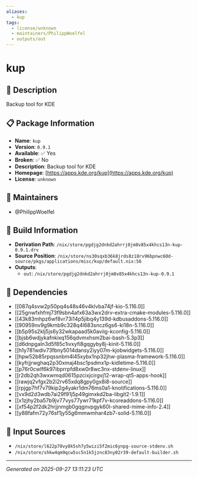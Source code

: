 ```yaml
---
aliases:
  - kup
tags:
  - license/unknown
  - maintainers/PhilippWoelfel
  - outputs/out
---
```


# kup

## 📝 Description

Backup tool for KDE

## 📋 Package Information

- **Name**: `kup`
- **Version**: `0.9.1`
- **Available**: ✅ Yes
- **Broken**: ✅ No
- **Description**: Backup tool for KDE
- **Homepage**: [https://apps.kde.org/kup](https://apps.kde.org/kup)
- **License**: `unknown`
## 👥 Maintainers

- @PhilippWoelfel


## 🔧 Build Information

- **Derivation Path**: `/nix/store/pgdjg2dnkd2ahrrj0jm8v85x4khcs13n-kup-0.9.1.drv`
- **Source Position**: `/nix/store/ns30sqxb36k8jrds8z18rv96bpnwc60d-source/pkgs/applications/misc/kup/default.nix:56`
- **Outputs**:
  - `out`:  `/nix/store/pgdjg2dnkd2ahrrj0jm8v85x4khcs13n-kup-0.9.1`

## 🔗 Dependencies

- [[087q4svw2p50pq4s48s46v4klvba74jf-kio-5.116.0]]
- [[25gnwfxhfmj73f9sbn4afx63a3wx2drv-extra-cmake-modules-5.116.0]]
- [[43k83mhpz6wf8vr73i14p5jibq4y139d-kdbusaddons-5.116.0]]
- [[90959nv9g9kmb9c328q4l683sncz6gs6-ki18n-5.116.0]]
- [[b5p95s2klj5js6y32wkapaad5k0aviig-kconfig-5.116.0]]
- [[bjsb6wdjykafnkixq156qdvmxhsm2bai-bash-5.3p3]]
- [[d6dnpgaln3d5f85c1ivxyfi8gqgyby8j-kinit-5.116.0]]
- [[h1y781wdiv73fbny5014dansy2iyy07m-kjobwidgets-5.116.0]]
- [[hpw52b85rpqssnbm4l45xybx1np32jhw-plasma-framework-5.116.0]]
- [[kyfrjjrwghaq2p30xmaj4bsc1psdmx1p-kidletime-5.116.0]]
- [[p76r0cwlf6k97ibprrpfd8xw0r8wc3nx-stdenv-linux]]
- [[r2db2qh3wxwmqd0615pzcixjcirgvj12-wrap-qt5-apps-hook]]
- [[rawjq2vfgx2b2i2rv65xdq8gpy0gx8i8-source]]
- [[rpjgp7hf7v79kip2g4yakr1dm76ms0a1-knotifications-5.116.0]]
- [[vx9d2d3wdb7ai29f91j5p49gimxkd2ba-libgit2-1.9.1]]
- [[x1zjhy2ba57b9jv77vys77ywr71kpf7v-kcoreaddons-5.116.0]]
- [[xf54p2f2dk2hrjjnmgb0gqgnvpgyk60l-shared-mime-info-2.4]]
- [[y88fafm72y76sf1jy55g6mmwmhar4zb7-solid-5.116.0]]

## 📁 Input Sources

- `/nix/store/l622p70vy8k5sh7y5wizi5f2mic6ynpg-source-stdenv.sh`
- `/nix/store/shkw4qm9qcw5sc5n1k5jznc83ny02r39-default-builder.sh`

---
*Generated on 2025-09-27 13:11:23 UTC*
